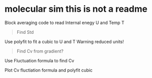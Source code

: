# molecular sim this is not a readme

Block averaging code to read Internal enegy U and Temp T
> Find Std 

Use polyfit to fit a cubic to U and T Warning reduced units!
> Find Cv from gradient?

Use Fluctuation formula to find Cv

Plot Cv fluctiation formula and polyfit cubic 
